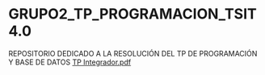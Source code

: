 # GRUPO2_TP_PROGRAMACION_TSIT4.0
REPOSITORIO DEDICADO A LA RESOLUCIÓN DEL TP DE PROGRAMACIÓN Y BASE DE DATOS 
[TP Integrador.pdf](https://github.com/fvexe82/GRUPO2_TP_PROGRAMACION_TSIT4.0/files/9696982/TP.Integrador.pdf)
